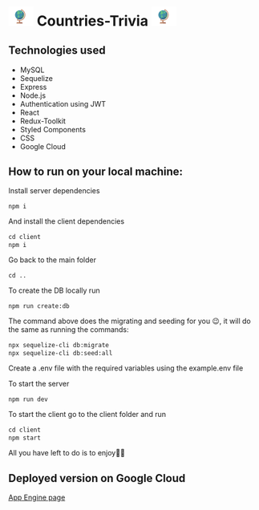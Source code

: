 # <img src="./client/src/images/globe2.gif" alt="globe image" width="50"/> Countries-Trivia <img src="./client/src/images/globe2.gif" alt="globe image" width="50"/>

## Technologies used

- MySQL
- Sequelize
- Express
- Node.js
- Authentication using JWT
- React
- Redux-Toolkit
- Styled Components
- CSS
- Google Cloud

## How to run on your local machine:

Install server dependencies

```
npm i
```

And install the client dependencies

```
cd client
npm i
```

Go back to the main folder

```
cd ..
```

To create the DB locally run

```
npm run create:db
```

The command above does the migrating and seeding for you 😉, it will do the same as running the commands:

```
npx sequelize-cli db:migrate
npx sequelize-cli db:seed:all
```

Create a .env file with the required variables using the example.env file

To start the server

```
npm run dev
```

To start the client go to the client folder and run

```
cd client
npm start
```

All you have left to do is to enjoy🎉🎊

## Deployed version on Google Cloud

[App Engine page](https://direct-obelisk-314012.ey.r.appspot.com/)
